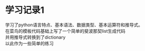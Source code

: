 # 学习记录1
学习了python语言特点、基本语法、数据类型、基本运算符和推导式。 <br/>
在菜鸟的模板代码基础上写了一个简单的斐波那契list生成代码 <br/>
并用推导式转换到了dictionary <br/>
以此作为一些简单的练习 <br/>
